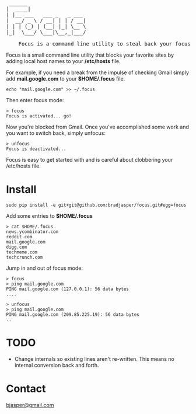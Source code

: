 <pre> ______
|  ____|
| |__ ___   ___ _   _ ___
|  __/ _ \ / __| | | / __|
| | | (_) | (__| |_| \__ \
|_|  \___/ \___|\__,_|___/

    Focus is a command line utility to steal back your focus.
</pre>

Focus is a small command line utility that blocks your favorite sites by adding local host names to your **/etc/hosts** file.

For example, if you need a break from the impulse of checking Gmail simply add **mail.google.com** to your **$HOME/.focus** file.

    echo "mail.google.com" >> ~/.focus

Then enter focus mode:

    > focus
    Focus is activated... go!

Now you're blocked from Gmail. Once you've accomplished some work and you want to switch back, simply unfocus:

    > unfocus
    Focus is deactivated...

Focus is easy to get started with and is careful about clobbering your /etc/hosts file.

# Install

    sudo pip install -e git+git@github.com:bradjasper/focus.git#egg=focus

Add some entries to **$HOME/.focus**

    > cat $HOME/.focus
    news.ycombinator.com
    reddit.com
    mail.google.com
    digg.com
    techmeme.com
    techcrunch.com

Jump in and out of focus mode:

    > focus
    > ping mail.google.com
    PING mail.google.com (127.0.0.1): 56 data bytes
    ....

    > unfocus
    > ping mail.google.com
    PING mail.google.com (209.85.225.19): 56 data bytes
    ..

# TODO

* Change internals so existing lines aren't re-written. This means no internal conversion back and forth.

# Contact
bjasper@gmail.com
